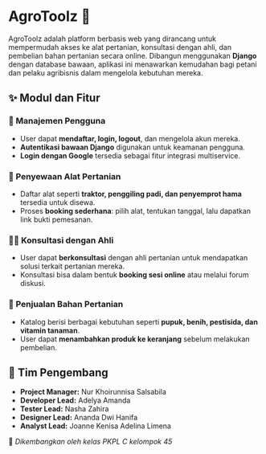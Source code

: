 # AgroToolz 🌾

AgroToolz adalah platform berbasis web yang dirancang untuk mempermudah akses ke alat pertanian, konsultasi dengan ahli, dan pembelian bahan pertanian secara online. Dibangun menggunakan **Django** dengan database bawaan, aplikasi ini menawarkan kemudahan bagi petani dan pelaku agribisnis dalam mengelola kebutuhan mereka.

## ✨ Modul dan Fitur

### 🔑 Manajemen Pengguna
- User dapat **mendaftar, login, logout**, dan mengelola akun mereka.
- **Autentikasi bawaan Django** digunakan untuk keamanan pengguna.
- **Login dengan Google** tersedia sebagai fitur integrasi multiservice.

### 🚜 Penyewaan Alat Pertanian
- Daftar alat seperti **traktor, penggiling padi, dan penyemprot hama** tersedia untuk disewa.
- Proses **booking sederhana**: pilih alat, tentukan tanggal, lalu dapatkan link bukti pemesanan.

### 👨‍🌾 Konsultasi dengan Ahli
- User dapat **berkonsultasi** dengan ahli pertanian untuk mendapatkan solusi terkait pertanian mereka.
- Konsultasi bisa dalam bentuk **booking sesi online** atau melalui forum diskusi.

### 🛒 Penjualan Bahan Pertanian
- Katalog berisi berbagai kebutuhan seperti **pupuk, benih, pestisida, dan vitamin tanaman**.
- User dapat **menambahkan produk ke keranjang** sebelum melakukan pembelian.

## 🎯 Tim Pengembang

- **Project Manager:** Nur Khoirunnisa Salsabila  
- **Developer Lead:** Adelya Amanda  
- **Tester Lead:** Nasha Zahira  
- **Designer Lead:** Ananda Dwi Hanifa  
- **Analyst Lead:** Joanne Kenisa Adelina Limena  

📌 *Dikembangkan oleh kelas PKPL C kelompok 45*
